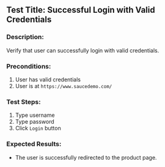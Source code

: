 ## Test Title: Successful Login with Valid Credentials

### Description:

Verify that user can successfully login with valid credentials.

### Preconditions:

1. User has valid credentials
2. User is at `https://www.saucedemo.com/`

### Test Steps:

1. Type username
2. Type password
3. Click `Login` button

### Expected Results:

- The user is successfully redirected to the product page.
